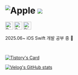 <!--
**munuiee/munuiee** is a ✨ _special_ ✨ repository because its `README.md` (this file) appears on your GitHub profile.

Here are some ideas to get you started:

- 🔭 I’m currently working on ...
- 🌱 I’m currently learning ...
- 👯 I’m looking to collaborate on ...
- 🤔 I’m looking for help with ...
- 💬 Ask me about ...
- 📫 How to reach me: ...
- 😄 Pronouns: ...
- ⚡ Fun fact: ...
-->

 
# ![Apple](https://img.shields.io/badge/Apple-%23000000.svg?style=for-the-badge&logo=apple&logoColor=white) <img src="https://img.shields.io/badge/swift-%23FA7343.svg?&style=for-the-badge&logo=swift&logoColor=white" />
<img src="https://raw.githubusercontent.com/Tarikul-Islam-Anik/Animated-Fluent-Emojis/master/Emojis/Smilies/Revolving%20Hearts.png" alt="Revolving Hearts" width="25" height="25" /> <img src="https://raw.githubusercontent.com/Tarikul-Islam-Anik/Animated-Fluent-Emojis/master/Emojis/Smilies/Sparkling%20Heart.png" alt="Sparkling Heart" width="25" height="25" /> <img src="https://raw.githubusercontent.com/Tarikul-Islam-Anik/Animated-Fluent-Emojis/master/Emojis/Smilies/Dizzy.png" alt="Dizzy" width="25" height="25" />

2025.06~ iOS Swift 개발 공부 중 🐢

<br>

[![Tistory's Card](https://github-readme-tistory-card.vercel.app/api/badge?name=hachkoi&postId=default&theme=santorini)](https://hachkoi.tistory.com)

[![Velog's GitHub stats](https://velog-readme-stats.vercel.app/api?name=jihyee10)](https://velog.io/@jihyee10/posts)

